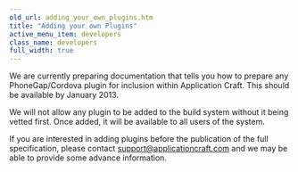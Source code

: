 ```yaml
---
old_url: adding_your_own_plugins.htm
title: "Adding your own Plugins"
active_menu_item: developers
class_name: developers
full_width: true
---
```



We are currently preparing documentation that tells you how to prepare any PhoneGap/Cordova plugin for inclusion within Application Craft. This should be available by January 2013.

We will not allow any plugin to be added to the build system without it being vetted first. Once added, it will be available to all users of the system.

If you are interested in adding plugins before the publication of the full specification, please contact support@applicationcraft.com and we may be able to provide some advance information.

